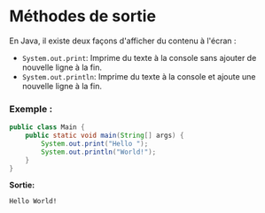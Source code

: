 # Méthodes de sortie

En Java, il existe deux façons d'afficher du contenu à l'écran :

- `System.out.print`: Imprime du texte à la console sans ajouter de nouvelle ligne à la fin.
- `System.out.println`: Imprime du texte à la console et ajoute une nouvelle ligne à la fin.

### Exemple :
```java
public class Main {
    public static void main(String[] args) {
        System.out.print("Hello ");
        System.out.println("World!");
    }
}
```
**Sortie:**
```
Hello World!
```
